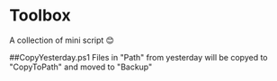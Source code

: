 # Toolbox
A collection of mini script :blush:

##CopyYesterday.ps1
Files in "Path" from yesterday will be copyed to "CopyToPath" and moved to "Backup"
